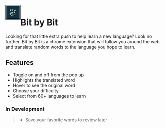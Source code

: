 <img align="left" src="images/Logo48.png">

# Bit by Bit

Looking for that little extra push to help learn a new language? Look no further. Bit by Bit is a chrome extension that will follow you around the web and translate random words to the language you hope to learn.

## Features
  - Toggle on and off from the pop up
  - Highlights the translated word
  - Hover to see the original word
  - Choose your difficulty
  - Select from 60+ languages to learn

### In Development
>  - Save your favorite words to review later
